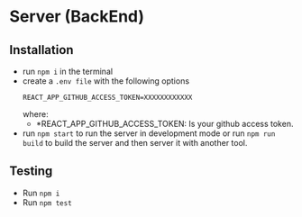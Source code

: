 # Server (BackEnd)

## Installation

- run `npm i` in the terminal
- create a `.env file` with the following options
  ```
  REACT_APP_GITHUB_ACCESS_TOKEN=XXXXXXXXXXXX
  ```
  where:
  - \*REACT_APP_GITHUB_ACCESS_TOKEN: Is your github access token.
- run `npm start` to run the server in development mode or run `npm run build` to build the server and then server it with another tool.

## Testing

- Run `npm i`
- Run `npm test`
